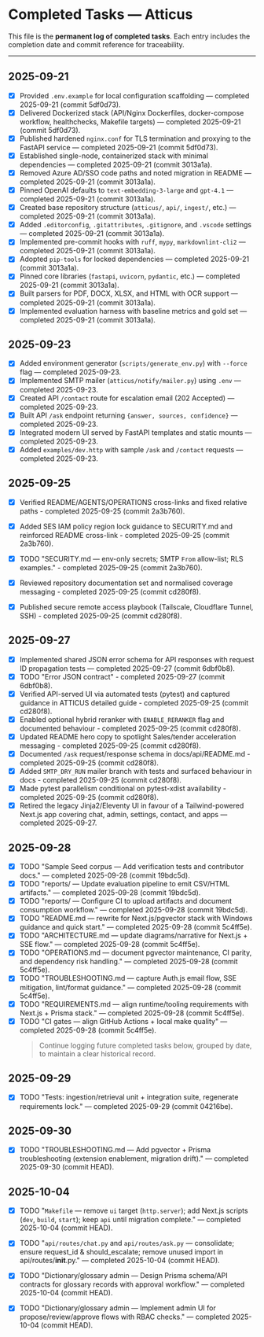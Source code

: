 # Completed Tasks — Atticus

This file is the **permanent log of completed tasks**.
Each entry includes the completion date and commit reference for traceability.

---

## 2025-09-21

- [x] Provided `.env.example` for local configuration scaffolding — completed 2025-09-21 (commit 5df0d73).
- [x] Delivered Dockerized stack (API/Nginx Dockerfiles, docker-compose workflow, healthchecks, Makefile targets) — completed 2025-09-21 (commit 5df0d73).
- [x] Published hardened `nginx.conf` for TLS termination and proxying to the FastAPI service — completed 2025-09-21 (commit 5df0d73).
- [x] Established single-node, containerized stack with minimal dependencies — completed 2025-09-21 (commit 3013a1a).
- [x] Removed Azure AD/SSO code paths and noted migration in README — completed 2025-09-21 (commit 3013a1a).
- [x] Pinned OpenAI defaults to `text-embedding-3-large` and `gpt-4.1` — completed 2025-09-21 (commit 3013a1a).
- [x] Created base repository structure (`atticus/`, `api/`, `ingest/`, etc.) — completed 2025-09-21 (commit 3013a1a).
- [x] Added `.editorconfig`, `.gitattributes`, `.gitignore`, and `.vscode` settings — completed 2025-09-21 (commit 3013a1a).
- [x] Implemented pre-commit hooks with `ruff`, `mypy`, `markdownlint-cli2` — completed 2025-09-21 (commit 3013a1a).
- [x] Adopted `pip-tools` for locked dependencies — completed 2025-09-21 (commit 3013a1a).
- [x] Pinned core libraries (`fastapi`, `uvicorn`, `pydantic`, etc.) — completed 2025-09-21 (commit 3013a1a).
- [x] Built parsers for PDF, DOCX, XLSX, and HTML with OCR support — completed 2025-09-21 (commit 3013a1a).
- [x] Implemented evaluation harness with baseline metrics and gold set — completed 2025-09-21 (commit 3013a1a).

## 2025-09-23

- [x] Added environment generator (`scripts/generate_env.py`) with `--force` flag — completed 2025-09-23.
- [x] Implemented SMTP mailer (`atticus/notify/mailer.py`) using `.env` — completed 2025-09-23.
- [x] Created API `/contact` route for escalation email (202 Accepted) — completed 2025-09-23.
- [x] Built API `/ask` endpoint returning `{answer, sources, confidence}` — completed 2025-09-23.
- [x] Integrated modern UI served by FastAPI templates and static mounts — completed 2025-09-23.
- [x] Added `examples/dev.http` with sample `/ask` and `/contact` requests — completed 2025-09-23.

## 2025-09-25

- [x] Verified README/AGENTS/OPERATIONS cross-links and fixed relative paths - completed 2025-09-25 (commit 2a3b760).
- [x] Added SES IAM policy region lock guidance to SECURITY.md and reinforced README cross-link - completed 2025-09-25 (commit 2a3b760).
- [x] TODO "SECURITY.md — env-only secrets; SMTP `From` allow-list; RLS examples." - completed 2025-09-25 (commit 2a3b760).

- [x] Reviewed repository documentation set and normalised coverage messaging - completed 2025-09-25 (commit cd280f8).
- [x] Published secure remote access playbook (Tailscale, Cloudflare Tunnel, SSH) - completed 2025-09-25 (commit cd280f8).

## 2025-09-27

- [x] Implemented shared JSON error schema for API responses with request ID propagation tests — completed 2025-09-27 (commit 6dbf0b8).
- [x] TODO "Error JSON contract" - completed 2025-09-27 (commit 6dbf0b8).
- [x] Verified API-served UI via automated tests (pytest) and captured guidance in ATTICUS detailed guide - completed 2025-09-25 (commit cd280f8).
- [x] Enabled optional hybrid reranker with `ENABLE_RERANKER` flag and documented behaviour - completed 2025-09-25 (commit cd280f8).
- [x] Updated README hero copy to spotlight Sales/tender acceleration messaging - completed 2025-09-25 (commit cd280f8).
- [x] Documented `/ask` request/response schema in docs/api/README.md - completed 2025-09-25 (commit cd280f8).
- [x] Added `SMTP_DRY_RUN` mailer branch with tests and surfaced behaviour in docs - completed 2025-09-25 (commit cd280f8).
- [x] Made pytest parallelism conditional on pytest-xdist availability - completed 2025-09-25 (commit cd280f8).
- [x] Retired the legacy Jinja2/Eleventy UI in favour of a Tailwind-powered Next.js app covering chat, admin, settings, contact, and apps — completed 2025-09-27.

## 2025-09-28

- [x] TODO "Sample Seed corpus — Add verification tests and contributor docs." — completed 2025-09-28 (commit 19bdc5d).
- [x] TODO "reports/ — Update evaluation pipeline to emit CSV/HTML artifacts." — completed 2025-09-28 (commit 19bdc5d).
- [x] TODO "reports/ — Configure CI to upload artifacts and document consumption workflow." — completed 2025-09-28 (commit 19bdc5d).
- [x] TODO "README.md — rewrite for Next.js/pgvector stack with Windows guidance and quick start." — completed 2025-09-28 (commit 5c4ff5e).
- [x] TODO "ARCHITECTURE.md — update diagrams/narrative for Next.js + SSE flow." — completed 2025-09-28 (commit 5c4ff5e).
- [x] TODO "OPERATIONS.md — document pgvector maintenance, CI parity, and dependency risk handling." — completed 2025-09-28 (commit 5c4ff5e).
- [x] TODO "TROUBLESHOOTING.md — capture Auth.js email flow, SSE mitigation, lint/format guidance." — completed 2025-09-28 (commit 5c4ff5e).
- [x] TODO "REQUIREMENTS.md — align runtime/tooling requirements with Next.js + Prisma stack." — completed 2025-09-28 (commit 5c4ff5e).
- [x] TODO "CI gates — align GitHub Actions + local make quality" — completed 2025-09-28 (commit 5c4ff5e).
  > Continue logging future completed tasks below, grouped by date, to maintain a clear historical record.

## 2025-09-29

- [x] TODO "Tests: ingestion/retrieval unit + integration suite, regenerate requirements lock." — completed 2025-09-29 (commit 04216be).

## 2025-09-30

- [x] TODO "TROUBLESHOOTING.md — Add pgvector + Prisma troubleshooting (extension enablement, migration drift)." — completed 2025-09-30 (commit HEAD).

## 2025-10-04

- [x] TODO "`Makefile` — remove `ui` target (`http.server`); add Next.js scripts (`dev`, `build`, `start`); keep `api` until migration complete." — completed 2025-10-04 (commit HEAD).

- [x] TODO "`api/routes/chat.py` and `api/routes/ask.py` — consolidate; ensure request_id & should_escalate; remove unused import in api/routes/**init**.py." — completed 2025-10-04 (commit HEAD).
- [x] TODO "Dictionary/glossary admin — Design Prisma schema/API contracts for glossary records with approval workflow." — completed 2025-10-04 (commit HEAD).
- [x] TODO "Dictionary/glossary admin — Implement admin UI for propose/review/approve flows with RBAC checks." — completed 2025-10-04 (commit HEAD).
